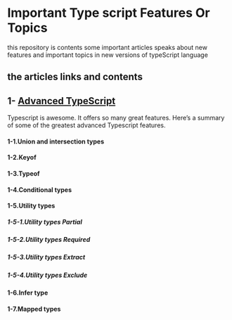 # Important Type script Features Or Topics
 this repository is contents some important articles speaks about new features and important topics in new versions of typeScript language
 
## the articles links and contents 
## 1- <a href="https://angularexperts.io/blog/advanced-typescript">Advanced TypeScript</a>
Typescript is awesome. It offers so many great features. Here’s a summary of some of the greatest advanced Typescript features.
#### 1-1.Union and intersection types
#### 1-2.Keyof
#### 1-3.Typeof
#### 1-4.Conditional types
#### 1-5.Utility types
#####     1-5-1.Utility types Partial
#####     1-5-2.Utility types Required
#####     1-5-3.Utility types Extract
#####     1-5-4.Utility types Exclude
#### 1-6.Infer type
#### 1-7.Mapped types
